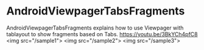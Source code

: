 # AndroidViewpagerTabsFragments
AndroidViewpagerTabsFragments explains how to use Viewpager with tablayout to show fragments based on Tabs. https://youtu.be/3BkYCh4pfC8    &lt;img src="/sample1"> &lt;img src="/sample2"> &lt;img src="/sample3">
